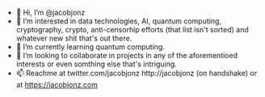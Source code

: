 - 👋 Hi, I’m @jacobjonz
- 👀 I’m interested in data technologies, AI, quantum computing, cryptography, crypto, anti-censorhip efforts (that list isn't sorted) and whatever new shit that's out there.
- 🌱 I’m currently learning quantum computing.
- 💞️ I’m looking to collaborate in projects in any of the aforementioed interests or even somthing else that's intriguing.
- 📫 Reachme at twitter.com/jacobjonz http://jacobjonz (on handshake) or at https://jacobjonz.com

<!---
jacobjonz/jacobjonz is a ✨ special ✨ repository because its `README.md` (this file) appears on your GitHub profile.
You can click the Preview link to take a look at your changes.
--->
